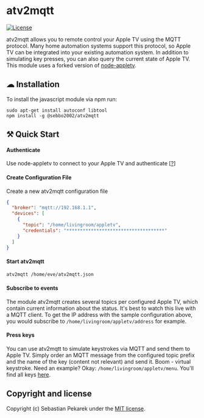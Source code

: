 # atv2mqtt

[![License](https://img.shields.io/badge/license-MIT-blue.svg?style=flat-square)](LICENSE)

atv2mqtt allows you to remote control your Apple TV using the MQTT protocol. Many home automation systems support
this protocol, so Apple TV can be integrated into your existing automation system. In addition to
simulating key presses, you can also query the current state of Apple TV. This module uses a forked version of
[node-appletv](https://github.com/evandcoleman/node-appletv).


## ☁ Installation

To install the javascript module via npm run:

    sudo apt-get install autoconf libtool
	npm install -g @sebbo2002/atv2mqtt


## ⚒ Quick Start

#### Authenticate
Use node-appletv to connect to your Apple TV and authenticate [[?](https://github.com/evandcoleman/node-appletv#as-a-standalone-cli)]

#### Create Configuration File
Create a new atv2mqtt configuration file
```json
{
  "broker": "mqtt://192.168.1.1",
  "devices": [
    {
      "topic": "/home/livingroom/appletv",
      "credentials": "************************************"
    }
  ]
}
```

#### Start atv2mqtt
```bash
atv2mqtt /home/eve/atv2mqtt.json
```

#### Subscribe to events
The module atv2mqtt creates several topics per configured Apple TV, which contain current information about the status.
It's best to watch this live with a MQTT client. To get the IP address with the sample configuration above, you would
subscribe to `/home/livingroom/appletv/address` for example.

#### Press keys
You can use atv2mqtt to simulate keystrokes via MQTT and send them to Apple TV. Simply order an MQTT message from the
configured topic prefix and the name of the key (content not relevant) and send it. Boom - virtual keystroke. Need an
example? Okay: `/home/livingroom/appletv/menu`. You'll find all keys [here](https://github.com/sebbo2002/atv2mqtt/blob/master/src/index.js#L6).



## Copyright and license

Copyright (c) Sebastian Pekarek under the [MIT license](LICENSE).
